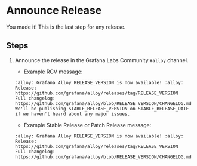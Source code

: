 # Announce Release

You made it! This is the last step for any release.

## Steps

1. Announce the release in the Grafana Labs Community `#alloy` channel.

    - Example RCV message:

    ```
    :alloy: Grafana Alloy RELEASE_VERSION is now available! :alloy:
    Release: https://github.com/grafana/alloy/releases/tag/RELEASE_VERSION
    Full changelog: https://github.com/grafana/alloy/blob/RELEASE_VERSION/CHANGELOG.md
    We'll be publishing STABLE_RELEASE_VERSION on STABLE_RELEASE_DATE if we haven't heard about any major issues.
    ```

    - Example Stable Release or Patch Release message:

    ```
    :alloy: Grafana Alloy RELEASE_VERSION is now available! :alloy:
    Release: https://github.com/grafana/alloy/releases/tag/RELEASE_VERSION
    Full changelog: https://github.com/grafana/alloy/blob/RELEASE_VERSION/CHANGELOG.md
    ```
